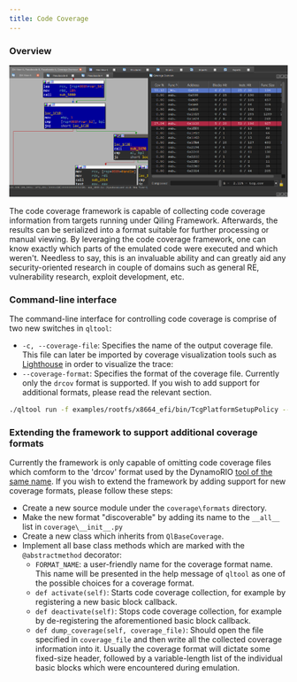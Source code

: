 ```yaml
---
title: Code Coverage
---
```


### Overview

![Code Coverage](img/drcov.png)

The code coverage framework is capable of collecting code coverage information from targets running under Qiling Framework. Afterwards, the results can be serialized into a format suitable for further processing or manual viewing.
By leveraging the code coverage framework, one can know exactly which parts of the emulated code were executed and which weren't. Needless to say, this is an invaluable ability and can greatly aid any security-oriented research in couple of domains such as general RE, vulnerability research, exploit development, etc.

### Command-line interface

The command-line interface for controlling code coverage is comprise of two new switches in `qltool`:

- `-c, --coverage-file`: Specifies the name of the output coverage file. This file can later be imported by coverage visualization tools such as [Lighthouse](https://github.com/gaasedelen/lighthouse) in order to visualize the trace:
- `--coverage-format`: Specifies the format of the coverage file. Currently only the `drcov` format is supported. If you wish to add support for additional formats, please read the relevant section.

```bash
./qltool run -f examples/rootfs/x8664_efi/bin/TcgPlatformSetupPolicy --rootfs examples/rootfs/x8664_efi --coverage-format drcov --coverage-file TcgPlatformSetupPolicy.cov
```

### Extending the framework to support additional coverage formats

Currently the framework is only capable of omitting code coverage files which comform to the 'drcov' format used by the DynamoRIO [tool of the same name](https://dynamorio.org/dynamorio_docs/page_drcov.html).
If you wish to extend the framework by adding support for new coverage formats, please follow these steps:

- Create a new source module under the `coverage\formats` directory.
- Make the new format "discoverable" by adding its name to the `__all__` list in `coverage\__init__.py`
- Create a new class which inherits from `QlBaseCoverage`.
- Implement all base class methods which are marked with the `@abstractmethod` decorator:
  - `FORMAT_NAME`: a user-friendly name for the coverage format name. This name will be presented in the help message of `qltool` as one of the possible choices for a coverage format.
  - `def activate(self)`: Starts code coverage collection, for example by registering a new basic block callback.
  - `def deactivate(self)`: Stops code coverage collection, for example by de-registering the aforementioned basic block callback.
  - `def dump_coverage(self, coverage_file)`: Should open the file specified in `coverage_file` and then write all the collected coverage information into it. Usually the coverage format will dictate some fixed-size header, followed by a variable-length list of the individual basic blocks which were encountered during emulation.
